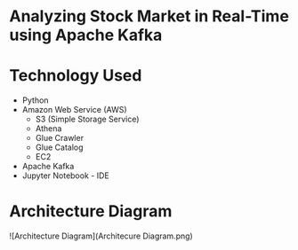 # Analyzing Stock Market in Real-Time using Apache Kafka

# Technology Used
- Python
- Amazon Web Service (AWS)
  - S3 (Simple Storage Service)
  - Athena
  - Glue Crawler
  - Glue Catalog
  - EC2
- Apache Kafka
- Jupyter Notebook - IDE
  
# Architecture Diagram
![Architecture Diagram](Architecure Diagram.png)

